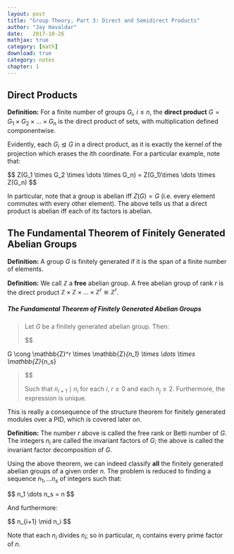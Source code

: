 ```yaml
---
layout: post
title: "Group Theory, Part 3: Direct and Semidirect Products"
author: "Jay Havaldar"
date:   2017-10-26
mathjax: true
category: [math]
download: true
category: notes
chapter: 1
---
```


## Direct Products

**Definition:** For a finite number of groups $G_i$, $i \leq n$, the **direct product** $G=G_1 \times G_2 \times \dots \times G_n$ is the direct product of sets, with multiplication defined componentwise. 

Evidently, each $G_i \trianglelefteq G$ in a direct product, as it is exactly the kernel of the projection which erases the $i$th coordinate. For a particular example, note that:
<p>$$
Z(G_1 \times G_2 \times \dots \times G_n) = Z(G_1)\times \dots \times Z(G_n)
$$</p>

In particular, note that a group is abelian iff $Z(G) =G$ (i.e. every element commutes with every other element). The above tells us that a direct product is abelian iff each of its factors is abelian.

## The Fundamental Theorem of Finitely Generated Abelian Groups

**Definition:** A group $G$ is finitely generated if it is the span of a finite number of elements.

**Definition:** We call $\mathbb{Z}$ a **free** abelian group. A free abelian group of rank $r$ is the direct product $\mathbb{Z}\times\mathbb{Z} \times \dots \times \mathbb{Z}^r \cong \mathbb{Z}^r$. 

##### The Fundamental Theorem of Finitely Generated Abelian Groups

> Let $G$ be a finitely generated abelian group. Then:
><p>$$
G \cong \mathbb{Z}^r \times \mathbb{Z}_{n_1} \times \dots \times \mathbb{Z}_{n_s}
>$$</p>
> Such that $n_{i+1} \mid n_i$ for each $i$, $r \geq 0$ and each $n_j \geq 2$. 
> Furthermore, the expression is unique.

This is really a consequence of the structure theorem for finitely generated modules over a PID, which is covered later on. 

**Definition:** The number $r$ above is called the free rank or Betti number of $G$. The integers $n_i$ are called the invariant factors of $G$; the above is called the invariant factor decomposition of $G$.

Using the above theorem, we can indeed classify **all** the finitely generated abelian groups of a given order $n$. The problem is reduced to finding a sequence $n_1, \dots n_s$ of integers such that:
<p>$$
n_1 \dots n_s = n
$$</p>
And furthermore:
<p>$$
n_{i+1} \mid n_i
$$</p>

Note that each $n_i$ divides $n_i$; so in particular, $n_i$ contains every prime factor of $n$. 